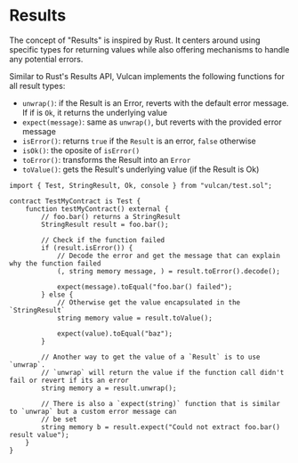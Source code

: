 # Results

The concept of "Results" is inspired by Rust. It centers around using specific types for returning values while also offering mechanisms to handle any potential errors.

Similar to Rust's Results API, Vulcan implements the following functions for all result types:
- `unwrap()`: if the Result is an Error, reverts with the default error message. If if is `Ok`, it returns the underlying value
- `expect(message)`: same as `unwrap()`, but reverts with the provided error message
- `isError()`: returns `true` if the `Result` is an error, `false` otherwise
- `isOk()`: the oposite of `isError()`
- `toError()`: transforms the Result into an `Error`
- `toValue()`: gets the Result's underlying value (if the Result is Ok)

```solidity
import { Test, StringResult, Ok, console } from "vulcan/test.sol";

contract TestMyContract is Test {
    function testMyContract() external {
        // foo.bar() returns a StringResult
        StringResult result = foo.bar();

        // Check if the function failed
        if (result.isError()) {
            // Decode the error and get the message that can explain why the function failed
            (, string memory message, ) = result.toError().decode();

            expect(message).toEqual("foo.bar() failed");
        } else {
            // Otherwise get the value encapsulated in the `StringResult`
            string memory value = result.toValue();

            expect(value).toEqual("baz");
        }

        // Another way to get the value of a `Result` is to use `unwrap`.
        // `unwrap` will return the value if the function call didn't fail or revert if its an error
        string memory a = result.unwrap();

        // There is also a `expect(string)` function that is similar to `unwrap` but a custom error message can
        // be set
        string memory b = result.expect("Could not extract foo.bar() result value");
    }
}
```
